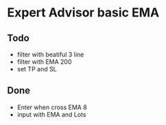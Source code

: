 # Expert Advisor basic EMA

## Todo
- filter with beatiful 3 line
- filter with EMA 200
- set TP and SL

## Done
- Enter when cross EMA 8
- input with EMA and Lots